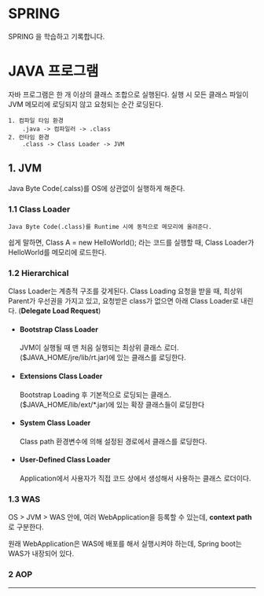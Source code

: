 SPRING
======

SPRING 을 학습하고 기록합니다.

# JAVA 프로그램
자바 프로그램은 한 개 이상의 클래스 조합으로 실행된다. 실행 시 모든 클래스 파일이 JVM 메모리에 로딩되지 않고 요청되는 순간 로딩된다.

```
1. 컴파일 타임 환경
    .java -> 컴파일러 -> .class
2. 런타임 환경
    .class -> Class Loader -> JVM
```

## 1. JVM
Java Byte Code(.calss)를 OS에 상관없이 실행하게 해준다.

### 1.1 Class Loader
    Java Byte Code(.class)를 Runtime 시에 동적으로 메모리에 올려준다.

쉽게 말하면, Class A = new HelloWorld(); 라는 코드를 실행할 때, Class Loader가 HelloWorld를 메모리에 로드한다.

### 1.2 Hierarchical
Class Loader는 계층적 구조를 갖게된다. Class Loading 요청을 받을 때, 최상위 Parent가 우선권을 가지고 있고, 요청받은 class가 없으면 아래 Class Loader로 내린다. (**Delegate Load Request**)

* #### Bootstrap Class Loader
    JVM이 실행될 때 맨 처음 실행되는 최상위 클래스 로더.
    ($JAVA_HOME/jre/lib/rt.jar)에 있는 클래스를 로딩한다.

* #### Extensions Class Loader
    Bootstrap Loading 후 기본적으로 로딩되는 클래스.
    ($JAVA_HOME/lib/ext/*.jar)에 있는 확장 클래스들이 로딩한다

* #### System Class Loader
    Class path 환경변수에 의해 설정된 경로에서 클래스를 로딩한다.

* #### User-Defined Class Loader
    Application에서 사용자가 직접 코드 상에서 생성해서 사용하는 클래스 로더이다.

### 1.3 WAS
OS > JVM > WAS 안에, 여러 WebApplication을 등록할 수 있는데, **context path**로 구분한다.

원래 WebApplication은 WAS에 배포를 해서 실행시켜야 하는데, Spring boot는 WAS가 내장되어 있다.


### 2 AOP
---------

